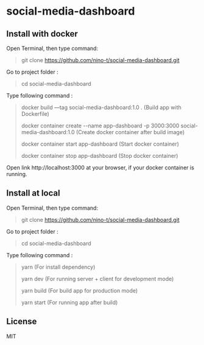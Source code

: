# social-media-dashboard

## Install with docker
Open Terminal, then type command:  
> git clone https://github.com/nino-t/social-media-dashboard.git

Go to project folder :
> cd social-media-dashboard

Type following command :  

> docker build —tag social-media-dashboard:1.0 . (Build app with Dockerfile)
>
> docker container create --name app-dashboard -p 3000:3000 social-media-dashboard:1.0 (Create docker container after build image)
>
> docker container start app-dashboard (Start docker container)
>
> docker container stop app-dashboard (Stop docker container)

Open link http://localhost:3000 at your browser, if your docker  container is running.

## Install at local
Open Terminal, then type command:  
> git clone https://github.com/nino-t/social-media-dashboard.git

Go to project folder :
> cd social-media-dashboard

Type following command :  

> yarn (For install dependency)
>
> yarn dev (For running server + client for development mode)
>
> yarn build (For build app for production mode)
>
> yarn start (For running app after build)

## License
MIT